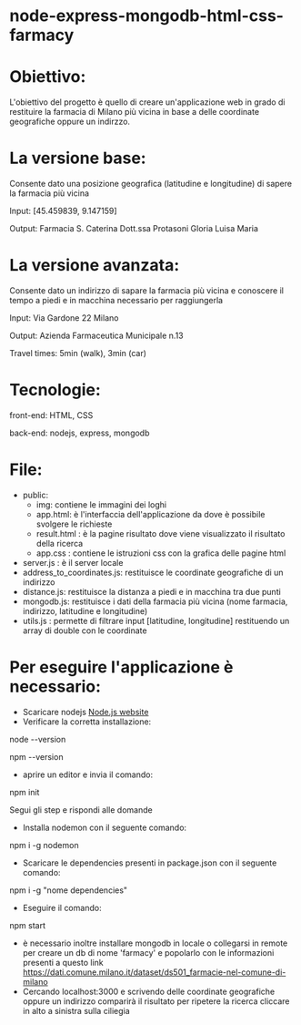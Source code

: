 # node-express-mongodb-html-css-farmacy

# Obiettivo: 
L'obiettivo del progetto è quello di creare un'applicazione web in grado di restituire la farmacia di Milano più vicina in base a delle coordinate geografiche oppure un indirzzo.

# La versione base: 
Consente dato una posizione geografica (latitudine e longitudine) di sapere la farmacia più vicina 

Input: [45.459839, 9.147159] 

Output: Farmacia S. Caterina Dott.ssa Protasoni Gloria Luisa Maria 

# La versione avanzata: 
Consente dato un indirizzo di sapare la farmacia più vicina e conoscere il tempo a piedi e in macchina necessario per raggiungerla

Input: Via Gardone 22 Milano

Output: Azienda Farmaceutica Municipale n.13 

Travel times: 5min (walk), 3min (car) 

# Tecnologie:
front-end: HTML, CSS

back-end: nodejs, express, mongodb 

# File:
- public: 
  - img: contiene le immagini dei loghi
  - app.html: è l'interfaccia dell'applicazione da dove è possibile svolgere le richieste 
  - result.html : è la pagine risultato dove viene visualizzato il risultato della ricerca
  - app.css : contiene le istruzioni css con la grafica delle pagine html
- server.js : è il server locale 
- address_to_coordinates.js: restituisce le coordinate geografiche di un indirizzo
- distance.js: restituisce la distanza a piedi e in macchina tra due punti
- mongodb.js: restituisce i dati della farmacia più vicina (nome farmacia, indirizzo, latitudine e longitudine)
- utils.js : permette di filtrare input [latitudine, longitudine] restituendo un array di double con le coordinate 

# Per eseguire l'applicazione è necessario:
- Scaricare nodejs  [Node.js website](https://nodejs.org/) 
- Verificare la corretta installazione:

node --version

npm --version

- aprire un editor e invia il comando:

npm init

Segui gli step e rispondi alle domande

- Installa nodemon con il seguente comando: 

npm i -g nodemon

- Scaricare le dependencies presenti in package.json con il seguente comando:

npm i -g "nome dependencies"

- Eseguire il comando: 

npm start

- è necessario inoltre installare mongodb in locale o collegarsi in remote per creare un db di nome 'farmacy' e
popolarlo con le informazioni presenti a questo link https://dati.comune.milano.it/dataset/ds501_farmacie-nel-comune-di-milano
- Cercando localhost:3000 e scrivendo delle coordinate geografiche oppure un indirizzo comparirà il risultato per ripetere la ricerca cliccare in alto a sinistra sulla ciliegia 
